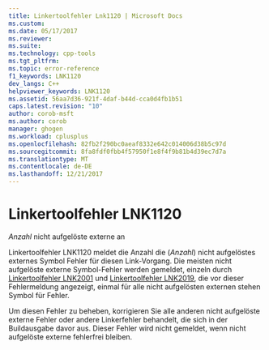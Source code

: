 ```yaml
---
title: Linkertoolfehler Lnk1120 | Microsoft Docs
ms.custom: 
ms.date: 05/17/2017
ms.reviewer: 
ms.suite: 
ms.technology: cpp-tools
ms.tgt_pltfrm: 
ms.topic: error-reference
f1_keywords: LNK1120
dev_langs: C++
helpviewer_keywords: LNK1120
ms.assetid: 56aa7d36-921f-4daf-b44d-cca0d4fb1b51
caps.latest.revision: "10"
author: corob-msft
ms.author: corob
manager: ghogen
ms.workload: cplusplus
ms.openlocfilehash: 82fb2f290bc0aeaf8332e642c014006d38b5c97d
ms.sourcegitcommit: 8fa8fdf0fbb4f57950f1e8f4f9b81b4d39ec7d7a
ms.translationtype: MT
ms.contentlocale: de-DE
ms.lasthandoff: 12/21/2017
---
```

# <a name="linker-tools-error-lnk1120"></a>Linkertoolfehler LNK1120
*Anzahl* nicht aufgelöste externe an  
  
Linkertoolfehler LNK1120 meldet die Anzahl die (*Anzahl*) nicht aufgelöstes externes Symbol Fehler für diesen Link-Vorgang. Die meisten nicht aufgelöste externe Symbol-Fehler werden gemeldet, einzeln durch [Linkertoolfehler LNK2001](../../error-messages/tool-errors/linker-tools-error-lnk2001.md) und [Linkertoolfehler LNK2019](../../error-messages/tool-errors/linker-tools-error-lnk2019.md), die vor dieser Fehlermeldung angezeigt, einmal für alle nicht aufgelösten externen stehen Symbol für Fehler.  
  
Um diesen Fehler zu beheben, korrigieren Sie alle anderen nicht aufgelöste externe Fehler oder andere Linkerfehler behandelt, die sich in der Buildausgabe davor aus. Dieser Fehler wird nicht gemeldet, wenn nicht aufgelöste externe fehlerfrei bleiben.  
